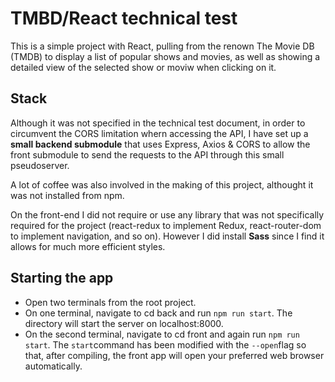 # TMBD/React technical test

This is a simple project with React, pulling from the renown The Movie DB (TMDB) to display a list of popular shows and movies, as well as showing a detailed view of the selected show or moviw when clicking on it.

## Stack

Although it was not specified in the technical test document, in order to circumvent the CORS limitation whern accessing the API, I have set up a **small backend submodule** that uses Express, Axios & CORS to allow the front submodule to send the requests to the API through this small pseudoserver.

A lot of coffee was also involved in the making of this project, althought it was not installed from npm.

On the front-end I did not require or use any library that was not specifically required for the project (react-redux to implement Redux,  react-router-dom to implement navigation, and so on). However I did install **Sass** since I find it allows for much more efficient styles.

## Starting the app

- Open two terminals from the root project.
- On one terminal, navigate to cd back and run `npm run start`. The directory will start the server on localhost:8000.
- On the second terminal, navigate to cd front and again run `npm run start`. The `start`command has been modified with the `--open`flag so that, after compiling, the front app will open your preferred web browser automatically.